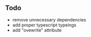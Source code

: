 ## Todo

- remove unnecessary dependencies
- add proper typescript typeings
- add "ovewrite" attribute

